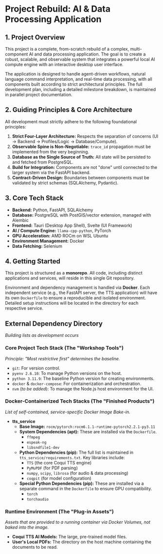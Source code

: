 # Project Rebuild: AI & Data Processing Application

## 1. Project Overview

This project is a complete, from-scratch rebuild of a complex, multi-component AI and data processing application. The goal is to create a robust, scalable, and observable system that integrates a powerful local AI compute engine with an interactive desktop user interface.

The application is designed to handle agent-driven workflows, natural language command interpretation, and real-time data processing, with all components built according to strict architectural principles. The full development plan, including a detailed milestone breakdown, is maintained in parallel project documentation.

## 2. Guiding Principles & Core Architecture

All development must strictly adhere to the following foundational principles:

1.  **Strict Four-Layer Architecture:** Respects the separation of concerns (UI → Backend → Profiles/Logic → Database/Compute).
2.  **Observable Spine is Non-Negotiable:** `trace_id` propagation must be implemented from the very beginning.
3.  **Database as the Single Source of Truth:** All state will be persisted to and fetched from PostgreSQL.
4.  **Build for Integration:** Components are not "done" until connected to the larger system via the FastAPI backend.
5.  **Contract-Driven Design:** Boundaries between components must be validated by strict schemas (SQLAlchemy, Pydantic).

## 3. Core Tech Stack

- **Backend:** Python, FastAPI, SQLAlchemy
- **Database:** PostgreSQL with PostGIS/vector extension, managed with Alembic
- **Frontend:** Tauri (Desktop App Shell), Svelte (UI Framework)
- **AI / Compute Engine:** `llama-cpp-python`, PyTorch
- **GPU Acceleration:** AMD ROCm on WSL Ubuntu
- **Environment Management:** Docker
- **Data Fetching:** Selenium

## 4. Getting Started

This project is structured as a **monorepo**. All code, including distinct applications and services, will reside in this single Git repository.

Environment and dependency management is handled via **Docker**. Each independent service (e.g., the FastAPI server, the TTS application) will have its own `Dockerfile` to ensure a reproducible and isolated environment. Detailed setup instructions will be located in the directory for each respective service.

## External Dependency Directory 
*Building lists as development occurs*

### Core Project Tech Stack (The "Workshop Tools")
*Principle: "Most restrictive first" determines the baseline.*

* `git`: For version control.
* `pyenv 2.6.10`: To manage Python versions on the host.
* `python 3.11.9`: The baseline Python version for creating environments.
* `docker` & `docker-compose`: For containerization and orchestration.
* `nvm` (*to be added*): To manage the Node.js host environment for the UI.

### Docker-Containerized Tech Stacks (The "Finished Products")
*List of self-contained, service-specific Docker Image Bake-in.*

* **tts_service**
    * **Base Image:** `rocm/pytorch:rocm6.1.1-runtime-pytorch2.2.1-py3.11`
    * **System Dependencies (apt):** These are installed via the `Dockerfile`.
        * `ffmpeg`
        * `espeak-ng`
        * `libsndfile1-dev`
    * **Python Dependencies (pip):** The full list is maintained in `tts_service/requirements.txt`. Key libraries include:
        * `TTS` (the core Coqui TTS engine)
        * `PyMuPDF` (for PDF parsing)
        * `numpy`, `scipy`, `librosa` (for audio & data processing)
        * `coqpit` (for model configuration)
    * **Special Python Dependencies (pip):** These are installed via a separate command in the `Dockerfile` to ensure GPU compatibility.
        * `torch`
        * `torchaudio`

### Runtime Environment (The "Plug-in Assets")
*Assets that are provided to a running container via Docker Volumes, not baked into the image.*

* **Coqui TTS AI Models:** The large, pre-trained model files.
* **User's Local PDFs:** The directory on the host machine containing the documents to be read.
